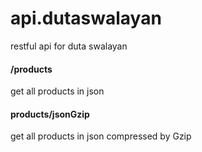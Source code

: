 # api.dutaswalayan
restful api for duta swalayan
#### /products
get all products in json
#### products/jsonGzip
get all products in json compressed by Gzip
